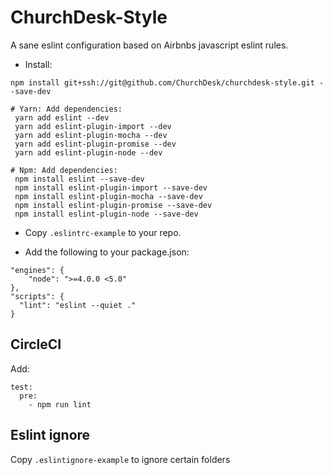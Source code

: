 # ChurchDesk-Style

A sane eslint configuration based on Airbnbs javascript eslint rules.

* Install:
```
npm install git+ssh://git@github.com/ChurchDesk/churchdesk-style.git --save-dev

# Yarn: Add dependencies:
 yarn add eslint --dev
 yarn add eslint-plugin-import --dev
 yarn add eslint-plugin-mocha --dev
 yarn add eslint-plugin-promise --dev
 yarn add eslint-plugin-node --dev

# Npm: Add dependencies:
 npm install eslint --save-dev
 npm install eslint-plugin-import --save-dev
 npm install eslint-plugin-mocha --save-dev
 npm install eslint-plugin-promise --save-dev
 npm install eslint-plugin-node --save-dev

```

* Copy `.eslintrc-example` to your repo.


* Add the following to your package.json:
```
"engines": {
    "node": ">=4.0.0 <5.0"
}, 
"scripts": {
  "lint": "eslint --quiet ."
}
```

## CircleCI
Add:
```
test:
  pre:
    - npm run lint
```

## Eslint ignore
Copy `.eslintignore-example` to ignore certain folders 

